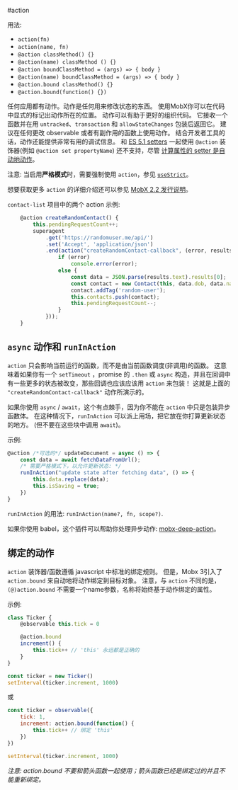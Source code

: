 #action

用法:
* `action(fn)`
* `action(name, fn)`
* `@action classMethod() {}`
* `@action(name) classMethod () {}`
* `@action boundClassMethod = (args) => { body }`
* `@action(name) boundClassMethod = (args) => { body }`
* `@action.bound classMethod() {}`
* `@action.bound(function() {})`

任何应用都有动作。动作是任何用来修改状态的东西。
使用MobX你可以在代码中显式的标记出动作所在的位置。
动作可以有助于更好的组织代码。
它接收一个函数并在用 `untracked`、`transaction` 和 `allowStateChanges` 包装后返回它。
建议在任何更改 observable 或者有副作用的函数上使用动作。
结合开发者工具的话，动作还能提供非常有用的调试信息。
和 [ES 5.1 setters](http://www.ecma-international.org/ecma-262/5.1/#sec-11.1.5) 一起使用 `@action` 装饰器(例如 `@action set propertyName`) 还不支持，尽管 [计算属性的 setter 是自动地动作](https://github.com/mobxjs/mobx/blob/gh-pages/docs/refguide/computed-decorator.md#setters-for-computed-values)。


注意: 当启用**严格模式**时，需要强制使用 `action`，参见 [`useStrict`](https://github.com/mobxjs/mobx/blob/gh-pages/docs/refguide/api.md#usestrict)。

想要获取更多 `action` 的详细介绍还可以参见 [MobX 2.2 发行说明](https://medium.com/p/45cdc73c7c8d/)。

`contact-list` 项目中的两个 action 示例:

```javascript
	@action	createRandomContact() {
		this.pendingRequestCount++;
		superagent
			.get('https://randomuser.me/api/')
			.set('Accept', 'application/json')
			.end(action("createRandomContact-callback", (error, results) => {
				if (error)
					console.error(error);
				else {
					const data = JSON.parse(results.text).results[0];
					const contact = new Contact(this, data.dob, data.name, data.login.username, data.picture)
					contact.addTag('random-user');
					this.contacts.push(contact);
					this.pendingRequestCount--;
				}
			}));
	}
```

## `async` 动作和 `runInAction`

`action` 只会影响当前运行的函数，而不是由当前函数调度(非调用)的函数。
这意味着如果你有一个 `setTimeout` ，promise 的 `.then` 或 `async` 构造，并且在回调中有一些更多的状态被改变，那些回调也应该应该用 `action` 来包装！
这就是上面的 `"createRandomContact-callback"` 动作所演示的。

如果你使用 `async` / `await`，这个有点棘手，因为你不能在 `action` 中只是包装异步函数体。
在这种情况下，`runInAction` 可以派上用场，把它放在你打算更新状态的地方。
(但不要在这些块中调用 `await`)。

示例:
```javascript
@action /*可选的*/ updateDocument = async () => {
    const data = await fetchDataFromUrl();
    /* 需要严格模式下，以允许更新状态: */
    runInAction("update state after fetching data", () => {
        this.data.replace(data);
        this.isSaving = true;
    })
}
```

`runInAction` 的用法: `runInAction(name?, fn, scope?)`.

如果你使用 babel，这个插件可以帮助你处理异步动作: [mobx-deep-action](https://github.com/mobxjs/babel-plugin-mobx-deep-action)。

## 绑定的动作

`action` 装饰器/函数遵循 javascript 中标准的绑定规则。
但是，Mobx 3引入了 `action.bound` 来自动地将动作绑定到目标对象。
注意，与 `action` 不同的是，`(@)action.bound` 不需要一个name参数，名称将始终基于动作绑定的属性。

示例:

```javascript
class Ticker {
	@observable this.tick = 0

	@action.bound
	increment() {
		this.tick++ // 'this' 永远都是正确的
	}
}

const ticker = new Ticker()
setInterval(ticker.increment, 1000)
```

或

```javascript
const ticker = observable({
	tick: 1,
	increment: action.bound(function() {
		this.tick++ // 绑定 'this'
	})
})

setInterval(ticker.increment, 1000)
```

_注意: *action.bound* 不要和箭头函数一起使用；箭头函数已经是绑定过的并且不能重新绑定。_
